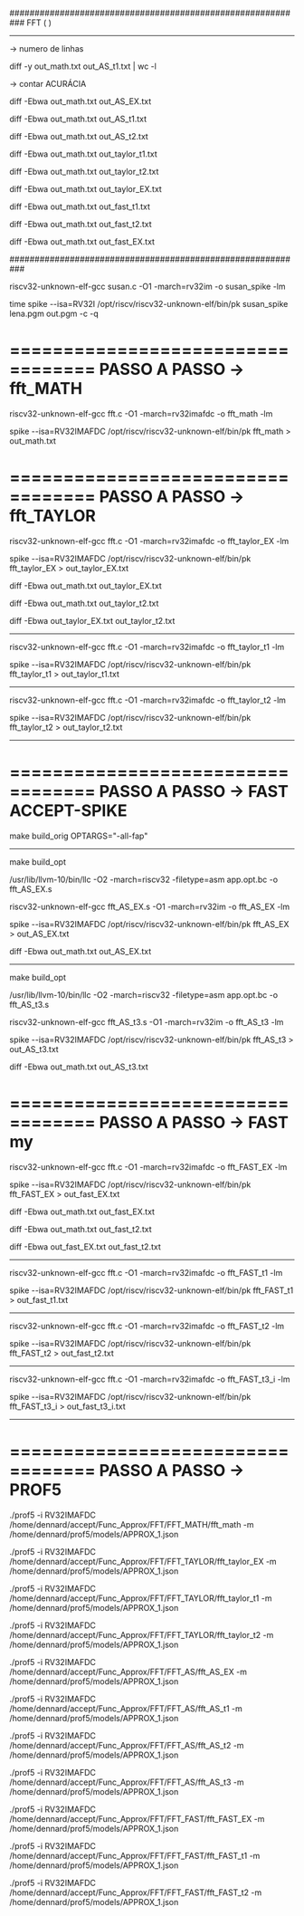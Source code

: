 ###########################################################
FFT ( )

****************
-> numero de linhas

diff -y  out_math.txt out_AS_t1.txt | wc -l

-> contar ACURÁCIA

diff -Ebwa out_math.txt out_AS_EX.txt

diff -Ebwa out_math.txt out_AS_t1.txt

diff -Ebwa out_math.txt out_AS_t2.txt

diff -Ebwa out_math.txt out_taylor_t1.txt

diff -Ebwa out_math.txt out_taylor_t2.txt

diff -Ebwa out_math.txt out_taylor_EX.txt

diff -Ebwa out_math.txt out_fast_t1.txt

diff -Ebwa out_math.txt out_fast_t2.txt

diff -Ebwa out_math.txt out_fast_EX.txt

###########################################################

riscv32-unknown-elf-gcc susan.c -O1 -march=rv32im -o susan_spike -lm 

time spike --isa=RV32I /opt/riscv/riscv32-unknown-elf/bin/pk susan_spike lena.pgm out.pgm -c -q 

==================================
PASSO A PASSO  -> fft_MATH
==================================

riscv32-unknown-elf-gcc fft.c -O1 -march=rv32imafdc -o fft_math -lm 

spike --isa=RV32IMAFDC /opt/riscv/riscv32-unknown-elf/bin/pk fft_math > out_math.txt

==================================
PASSO A PASSO  -> fft_TAYLOR
==================================

riscv32-unknown-elf-gcc fft.c -O1 -march=rv32imafdc -o fft_taylor_EX -lm 

spike --isa=RV32IMAFDC /opt/riscv/riscv32-unknown-elf/bin/pk fft_taylor_EX > out_taylor_EX.txt

diff -Ebwa out_math.txt out_taylor_EX.txt

diff -Ebwa out_math.txt out_taylor_t2.txt

diff -Ebwa out_taylor_EX.txt out_taylor_t2.txt

**********
riscv32-unknown-elf-gcc fft.c -O1 -march=rv32imafdc -o fft_taylor_t1 -lm 

spike --isa=RV32IMAFDC /opt/riscv/riscv32-unknown-elf/bin/pk fft_taylor_t1 > out_taylor_t1.txt

**********
riscv32-unknown-elf-gcc fft.c -O1 -march=rv32imafdc -o fft_taylor_t2 -lm 

spike --isa=RV32IMAFDC /opt/riscv/riscv32-unknown-elf/bin/pk fft_taylor_t2 > out_taylor_t2.txt

**********



==================================
PASSO A PASSO  -> FAST ACCEPT-SPIKE
==================================

make build_orig OPTARGS="-all-fap"

****************
make build_opt

/usr/lib/llvm-10/bin/llc  -O2  -march=riscv32 -filetype=asm app.opt.bc -o fft_AS_EX.s

riscv32-unknown-elf-gcc fft_AS_EX.s -O1 -march=rv32im -o fft_AS_EX -lm 

spike --isa=RV32IMAFDC /opt/riscv/riscv32-unknown-elf/bin/pk fft_AS_EX > out_AS_EX.txt

diff -Ebwa out_math.txt out_AS_EX.txt

*******************
make build_opt

/usr/lib/llvm-10/bin/llc  -O2  -march=riscv32 -filetype=asm app.opt.bc -o fft_AS_t3.s

riscv32-unknown-elf-gcc fft_AS_t3.s -O1 -march=rv32im -o fft_AS_t3 -lm 

spike --isa=RV32IMAFDC /opt/riscv/riscv32-unknown-elf/bin/pk fft_AS_t3 > out_AS_t3.txt

diff -Ebwa out_math.txt out_AS_t3.txt

==================================
PASSO A PASSO  -> FAST my
==================================
riscv32-unknown-elf-gcc fft.c -O1 -march=rv32imafdc -o fft_FAST_EX -lm 

spike --isa=RV32IMAFDC /opt/riscv/riscv32-unknown-elf/bin/pk fft_FAST_EX > out_fast_EX.txt

diff -Ebwa out_math.txt out_fast_EX.txt

diff -Ebwa out_math.txt out_fast_t2.txt

diff -Ebwa out_fast_EX.txt out_fast_t2.txt

**********
riscv32-unknown-elf-gcc fft.c -O1 -march=rv32imafdc -o fft_FAST_t1 -lm 

spike --isa=RV32IMAFDC /opt/riscv/riscv32-unknown-elf/bin/pk fft_FAST_t1 > out_fast_t1.txt

**********
riscv32-unknown-elf-gcc fft.c -O1 -march=rv32imafdc -o fft_FAST_t2 -lm 

spike --isa=RV32IMAFDC /opt/riscv/riscv32-unknown-elf/bin/pk fft_FAST_t2 > out_fast_t2.txt

**********
riscv32-unknown-elf-gcc fft.c -O1 -march=rv32imafdc -o fft_FAST_t3_i -lm 

spike --isa=RV32IMAFDC /opt/riscv/riscv32-unknown-elf/bin/pk fft_FAST_t3_i > out_fast_t3_i.txt

**********


==================================
PASSO A PASSO  -> PROF5
==================================
./prof5 -i RV32IMAFDC /home/dennard/accept/Func_Approx/FFT/FFT_MATH/fft_math -m /home/dennard/prof5/models/APPROX_1.json

./prof5 -i RV32IMAFDC /home/dennard/accept/Func_Approx/FFT/FFT_TAYLOR/fft_taylor_EX -m /home/dennard/prof5/models/APPROX_1.json

./prof5 -i RV32IMAFDC /home/dennard/accept/Func_Approx/FFT/FFT_TAYLOR/fft_taylor_t1 -m /home/dennard/prof5/models/APPROX_1.json

./prof5 -i RV32IMAFDC /home/dennard/accept/Func_Approx/FFT/FFT_TAYLOR/fft_taylor_t2 -m /home/dennard/prof5/models/APPROX_1.json

./prof5 -i RV32IMAFDC /home/dennard/accept/Func_Approx/FFT/FFT_AS/fft_AS_EX -m /home/dennard/prof5/models/APPROX_1.json

./prof5 -i RV32IMAFDC /home/dennard/accept/Func_Approx/FFT/FFT_AS/fft_AS_t1 -m /home/dennard/prof5/models/APPROX_1.json

./prof5 -i RV32IMAFDC /home/dennard/accept/Func_Approx/FFT/FFT_AS/fft_AS_t2 -m /home/dennard/prof5/models/APPROX_1.json

./prof5 -i RV32IMAFDC /home/dennard/accept/Func_Approx/FFT/FFT_AS/fft_AS_t3 -m /home/dennard/prof5/models/APPROX_1.json

./prof5 -i RV32IMAFDC /home/dennard/accept/Func_Approx/FFT/FFT_FAST/fft_FAST_EX -m /home/dennard/prof5/models/APPROX_1.json

./prof5 -i RV32IMAFDC /home/dennard/accept/Func_Approx/FFT/FFT_FAST/fft_FAST_t1 -m /home/dennard/prof5/models/APPROX_1.json

./prof5 -i RV32IMAFDC /home/dennard/accept/Func_Approx/FFT/FFT_FAST/fft_FAST_t2 -m /home/dennard/prof5/models/APPROX_1.json



